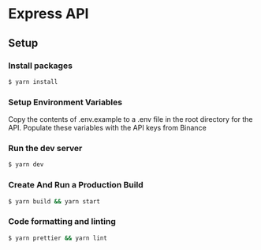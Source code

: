 # Express API

## Setup

### Install packages
```bash
$ yarn install
```

### Setup Environment Variables
Copy the contents of .env.example to a .env file in the root directory for the API. Populate these variables with the API keys from Binance

### Run the dev server
```bash
$ yarn dev
```

### Create And Run a Production Build
```bash
$ yarn build && yarn start
```
### Code formatting and linting
```bash
$ yarn prettier && yarn lint
```
